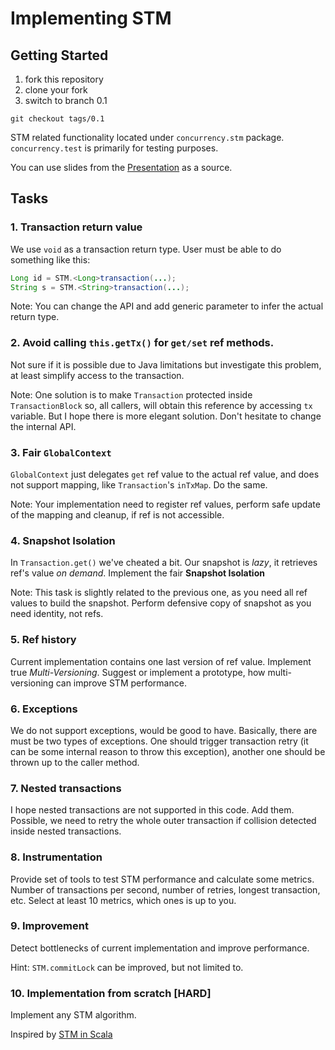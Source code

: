 # Implementing STM

## Getting Started

1. fork this repository 
2. clone your fork
3. switch to branch 0.1

`git checkout tags/0.1`

STM related functionality located under `concurrency.stm` package.
`concurrency.test` is primarily for testing purposes.

You can use slides from the [Presentation](http://www.slideshare.net/mishadoff/implementing-stm-in-java) as a source.

## Tasks

### 1. Transaction return value

We use `void` as a transaction return type. 
User must be able to do something like this:

``` java
Long id = STM.<Long>transaction(...);
String s = STM.<String>transaction(...);
```

Note: You can change the API and add generic parameter to infer the actual return type.

### 2. Avoid calling `this.getTx()` for `get/set` ref methods.

Not sure if it is possible due to Java limitations but 
investigate this problem, at least simplify access to the transaction.

Note: One solution is to make `Transaction` protected inside `TransactionBlock` so, all callers, will obtain this reference by accessing `tx` variable. But I hope there is more elegant solution. Don't hesitate to change the internal API.

### 3. Fair `GlobalContext` 

`GlobalContext` just delegates `get` ref value to the actual ref value, and does not support mapping, like `Transaction`'s `inTxMap`. Do the same.

Note: Your implementation need to register ref values, perform safe update of the mapping and cleanup, if ref is not accessible.

### 4. Snapshot Isolation

In `Transaction.get()` we've cheated a bit. Our snapshot is *lazy*, it retrieves ref's value *on demand*. Implement the fair **Snapshot Isolation**

Note: This task is slightly related to the previous one, as you need all ref values to build the snapshot. Perform defensive copy of snapshot as you need identity, not refs.

### 5. Ref history

Current implementation contains one last version of ref value. Implement true *Multi-Versioning*. Suggest or implement a prototype, how multi-versioning can improve STM performance.

### 6. Exceptions

We do not support exceptions, would be good to have.
Basically, there are must be two types of exceptions. One should trigger transaction retry (it can be some internal reason to throw this exception), another one should be thrown up to the caller method.

### 7. Nested transactions

I hope nested transactions are not supported in this code. Add them.
Possible, we need to retry the whole outer transaction if collision detected inside nested transactions.

### 8. Instrumentation

Provide set of tools to test STM performance and calculate some metrics. Number of transactions per second, number of retries, longest transaction, etc. Select at least 10 metrics, which ones is up to you.

### 9. Improvement

Detect bottlenecks of current implementation and improve performance.

Hint: `STM.commitLock` can be improved, but not limited to.

### 10. Implementation from scratch [HARD]

Implement any STM algorithm.

</hr>

Inspired by [STM in Scala](http://www.codecommit.com/blog/scala/software-transactional-memory-in-scala)
